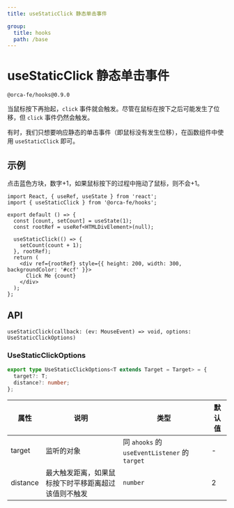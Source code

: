 ```yaml
---
title: useStaticClick 静态单击事件

group:
  title: hooks
  path: /base
---
```


# useStaticClick 静态单击事件

`@orca-fe/hooks@0.9.0`

当鼠标按下再抬起，`click` 事件就会触发。尽管在鼠标在按下之后可能发生了位移，但 `click` 事件仍然会触发。

有时，我们只想要响应静态的单击事件（即鼠标没有发生位移），在函数组件中使用 `useStaticClick` 即可。

## 示例

点击蓝色方块，数字+1，如果鼠标按下的过程中拖动了鼠标，则不会+1。

```tsx
import React, { useRef, useState } from 'react';
import { useStaticClick } from '@orca-fe/hooks';

export default () => {
  const [count, setCount] = useState(1);
  const rootRef = useRef<HTMLDivElement>(null);

  useStaticClick(() => {
    setCount(count + 1);
  }, rootRef);
  return (
    <div ref={rootRef} style={{ height: 200, width: 300, backgroundColor: '#ccf' }}>
      Click Me {count}
    </div>
  );
};
```

## API

`useStaticClick(callback: (ev: MouseEvent) => void, options: UseStaticClickOptions)`

### UseStaticClickOptions

```ts | pure
export type UseStaticClickOptions<T extends Target = Target> = {
  target?: T;
  distance?: number;
};
```

| 属性     | 说明                                                 | 类型                                          | 默认值 |
| -------- | ---------------------------------------------------- | --------------------------------------------- | ------ |
| target   | 监听的对象                                           | 同 `ahooks` 的 `useEventListener` 的 `target` | -      |
| distance | 最大触发距离，如果鼠标按下时平移距离超过该值则不触发 | `number`                                      | 2      |

